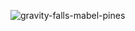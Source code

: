 ![gravity-falls-mabel-pines](https://github.com/Forairaaaaa/Forairaaaaa/assets/64732721/7adae5f9-019c-4767-b72c-20d7b8d78f37)

<!-- ### Hi there 👋 -->

<!--
**Forairaaaaa/Forairaaaaa** is a ✨ _special_ ✨ repository because its `README.md` (this file) appears on your GitHub profile.

Here are some ideas to get you started:

- 🔭 I’m currently working on ...
- 🌱 I’m currently learning ...
- 👯 I’m looking to collaborate on ...
- 🤔 I’m looking for help with ...
- 💬 Ask me about ...
- 📫 How to reach me: ...
- 😄 Pronouns: ...
- ⚡ Fun fact: ...
-->
